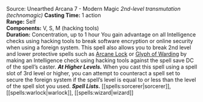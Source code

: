 Source: Unearthed Arcana 7 - Modern Magic
*2nd-level transmutation (technomagic)*
**Casting Time:** 1 action  
**Range:** Self  
**Components:** V, S, M (hacking tools)  
**Duration:** Concentration, up to 1 hour
You gain advantage on all Intelligence checks using hacking tools to break software encryption or online security when using a foreign system.
This spell also allows you to break 2nd level and lower protective spells such as [Arcane Lock](http://http://dnd5e.wikidot.com/spell:arcane-lock) or [Glyph of Warding](http://http://dnd5e.wikidot.com/spell:glyph-of-warding) by making an Intelligence check using hacking tools against the spell save DC of the spell’s caster.
***At Higher Levels.*** When you cast this spell using a spell slot of 3rd level or higher, you can attempt to counteract a spell set to secure the foreign system if the spell’s level is equal to or less than the level of the spell slot you used.
***Spell Lists.*** [[spells:sorcerer|sorcerer]], [[spells:warlock|warlock]], [[spells:wizard|wizard]]